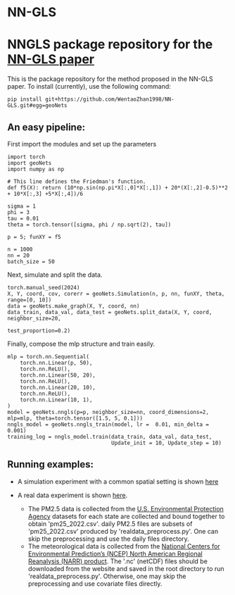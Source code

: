 # NN-GLS
NNGLS package repository for the [NN-GLS paper](https://arxiv.org/pdf/2304.09157.pdf)
=======
This is the package repository for the method proposed in the NN-GLS paper. To install (currently), use the following command:

```commandline\
pip install git+https://github.com/WentaoZhan1998/NN-GLS.git#egg=geoNets
```

## An easy pipeline:

First import the modules and set up the parameters
```commandline\
import torch
import geoNets
import numpy as np

# This line defines the Friedman's function.
def f5(X): return (10*np.sin(np.pi*X[:,0]*X[:,1]) + 20*(X[:,2]-0.5)**2 + 10*X[:,3] +5*X[:,4])/6

sigma = 1
phi = 3
tau = 0.01
theta = torch.tensor([sigma, phi / np.sqrt(2), tau])

p = 5; funXY = f5

n = 1000
nn = 20
batch_size = 50
```

Next, simulate and split the data.
```commandline\
torch.manual_seed(2024)
X, Y, coord, cov, corerr = geoNets.Simulation(n, p, nn, funXY, theta, range=[0, 10])
data = geoNets.make_graph(X, Y, coord, nn)
data_train, data_val, data_test = geoNets.split_data(X, Y, coord, neighbor_size=20,
                                                   test_proportion=0.2)
```    

Finally, compose the mlp structure and train easily.
```commandline\                                      
mlp = torch.nn.Sequential(
    torch.nn.Linear(p, 50),
    torch.nn.ReLU(),
    torch.nn.Linear(50, 20),
    torch.nn.ReLU(),
    torch.nn.Linear(20, 10),
    torch.nn.ReLU(),
    torch.nn.Linear(10, 1),
)
model = geoNets.nngls(p=p, neighbor_size=nn, coord_dimensions=2, mlp=mlp, theta=torch.tensor([1.5, 5, 0.1]))
nngls_model = geoNets.nngls_train(model, lr =  0.01, min_delta = 0.001)
training_log = nngls_model.train(data_train, data_val, data_test,
                                 Update_init = 10, Update_step = 10)
```

## Running examples:
* A simulation experiment with a common spatial setting is shown [here](https://github.com/WentaoZhan1998/NN-GLS/blob/main/Example_simulation.ipynb)

* A real data experiment is shown [here](https://github.com/WentaoZhan1998/NN-GLS/blob/main/Example_realdata.ipynb). 
    * The PM2.5 data is collected from the [U.S. Environmental Protection Agency](https://www.epa.gov/outdoor-air-quality-data/download-daily-data) datasets for each state are collected and bound together to obtain 'pm25_2022.csv'. daily PM2.5 files are subsets of 'pm25_2022.csv' produced by 'realdata_preprocess.py'. One can skip the preprocessing and use the daily files directory. 
    * The meteorological data is collected from the [National Centers for Environmental Prediction’s (NCEP) North American Regional Reanalysis (NARR) product](https://psl.noaa.gov/data/gridded/data.narr.html). The '.nc' (netCDF) files should be downloaded from the website and saved in the root directory to run 'realdata_preprocess.py'. Otherwise, one may skip the preprocessing and use covariate files directly. 


